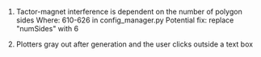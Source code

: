 1. Tactor-magnet interference is dependent on the number of polygon sides
Where: 610-626 in config_manager.py
Potential fix: replace "numSides" with 6

2. Plotters gray out after generation and the user clicks outside a text box
